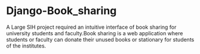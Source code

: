 # Django-Book_sharing

A Large SIH project required an intuitive interface of book sharing for university students and faculty.Book sharing is a web application where students or faculty can donate their unused books or stationary for students of the institutes.

